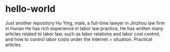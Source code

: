 # hello-world
Just another repository
Hu Ying, male, a full-time lawyer in Jinzhou law firm in Hunan
He has rich experience in labor law practice, 
He has written many articles related to labor law, such as labor relations and labor cost control, and how to control labor costs under the Internet + situation. Practical articles
